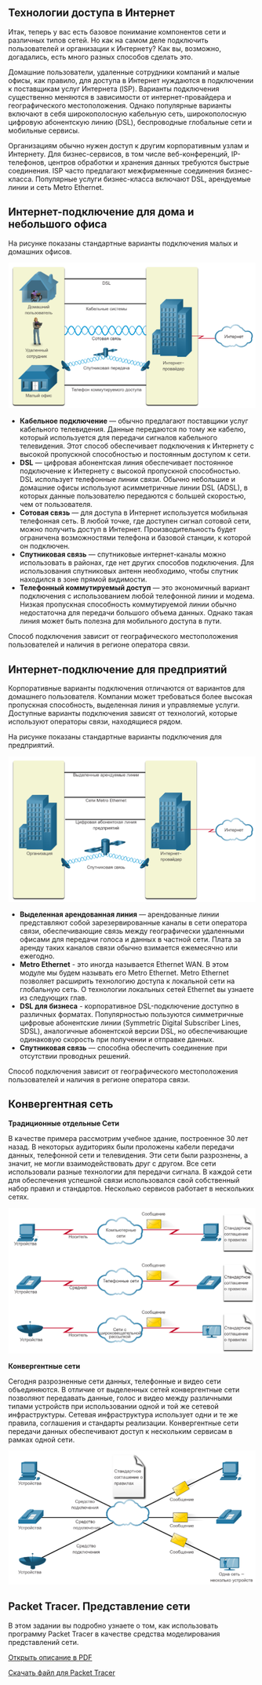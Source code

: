 <!-- verified: agorbachev 03.05.2022 -->

<!-- 1.5.1 -->
## Технологии доступа в Интернет

Итак, теперь у вас есть базовое понимание компонентов сети и различных типов сетей. Но как на самом деле подключить пользователей и организации к Интернету? Как вы, возможно, догадались, есть много разных способов сделать это.

Домашние пользователи, удаленные сотрудники компаний и малые офисы, как правило, для доступа в Интернет нуждаются в подключении к поставщикам услуг Интернета (ISP). Варианты подключения существенно меняются в зависимости от интернет-провайдера и географического местоположения. Однако популярные варианты включают в себя широкополосную кабельную сеть, широкополосную цифровую абонентскую линию (DSL), беспроводные глобальные сети и мобильные сервисы.

Организациям обычно нужен доступ к другим корпоративным узлам и Интернету. Для бизнес-сервисов, в том числе веб-конференций, IP-телефонов, центров обработки и хранения данных требуются быстрые соединения. ISP часто предлагают межфирменные соединения бизнес-класса. Популярные услуги бизнес-класса включают DSL, арендуемые линии и сеть Metro Ethernet.

<!-- 1.5.2 -->
## Интернет-подключение для дома и небольшого офиса

На рисунке показаны стандартные варианты подключения малых и домашних офисов.

![](./assets/1.5.2.png)
<!-- /courses/itn-dl/aeec9260-34fa-11eb-ad9a-f74babed41a6/af1e50c2-34fa-11eb-ad9a-f74babed41a6/assets/2d8f86d2-1c25-11ea-81a0-ffc2c49b96bc.svg -->

* **Кабельное подключение**  — обычно предлагают поставщики услуг кабельного телевидения. Данные передаются по тому же кабелю, который используется для передачи сигналов кабельного телевидения. Этот способ обеспечивает подключения к Интернету с высокой пропускной способностью и постоянным доступом к сети.
* **DSL**  — цифровая абонентская линия обеспечивает постоянное подключение к Интернету с высокой пропускной способностью. DSL использует телефонные линии связи. Обычно небольшие и домашние офисы используют асимметричные линии DSL (ADSL), в которых данные пользователю передаются с большей скоростью, чем от пользователя.
* **Сотовая связь**  — для доступа в Интернет используется мобильная телефонная сеть. В любой точке, где доступен сигнал сотовой сети, можно получить доступ в Интернет. Производительность будет ограничена возможностями телефона и базовой станции, к которой он подключен.
* **Спутниковая связь** — спутниковые интернет-каналы можно использовать в районах, где нет других способов подключения. Для использования спутниковых антенн необходимо, чтобы спутник находился в зоне прямой видимости.
* **Телефонный коммутируемый доступ** — это экономичный вариант подключения с использованием любой телефонной линии и модема. Низкая пропускная способность коммутируемой линии обычно недостаточна для передачи большого объема данных. Однако такая линия может быть полезна для мобильного доступа в пути.

Способ подключения зависит от географического местоположения пользователей и наличия в регионе оператора связи.

<!-- 1.5.3 -->
## Интернет-подключение для предприятий

Корпоративные варианты подключения отличаются от вариантов для домашнего пользователя. Компании может требоваться более высокая пропускная способность, выделенная линия и управляемые услуги. Доступные варианты подключения зависят от технологий, которые используют операторы связи, находящиеся рядом.

На рисунке показаны стандартные варианты подключения для предприятий.

![](./assets/1.5.3.png)
<!-- /courses/itn-dl/aeec9260-34fa-11eb-ad9a-f74babed41a6/af1e50c2-34fa-11eb-ad9a-f74babed41a6/assets/2d8ffc02-1c25-11ea-81a0-ffc2c49b96bc.svg -->

* **Выделенная арендованная линия** — арендованные линии представляют собой зарезервированные каналы в сети оператора связи, обеспечивающие связь между географически удаленными офисами для передачи голоса и данных в частной сети. Плата за аренду таких каналов связи обычно взимается ежемесячно или ежегодно.
* **Metro Ethernet** - это иногда называется Ethernet WAN. В этом модуле мы будем называть его Metro Ethernet. Metro Ethernet позволяет расширить технологию доступа к локальной сети на глобальную сеть. О технологии локальных сетей Ethernet вы узнаете из следующих глав.
* **DSL для бизнеса** - корпоративное DSL-подключение доступно в различных форматах. Популярностью пользуются симметричные цифровые абонентские линии (Symmetric Digital Subscriber Lines, SDSL), аналогичные абонентской версии DSL, но обеспечивающие одинаковую скорость при получении и отправке данных.
* **Спутниковая связь** — способна обеспечить соединение при отсутствии проводных решений.

Способ подключения зависит от географического местоположения пользователей и наличия в регионе оператора связи.

<!-- 1.5.4 -->
## Конвергентная сеть

**Традиционные отдельные Сети**

В качестве примера рассмотрим учебное здание, построенное 30 лет назад. В некоторых аудиториях были проложены кабели передачи данных, телефонной сети и телевидения. Эти сети были разрознены, а значит, не могли взаимодействовать друг с другом. Все сети использовали разные технологии для передачи сигнала. В каждой сети для обеспечения успешной связи использовался свой собственный набор правил и стандартов. Несколько сервисов работает в нескольких сетях.

![](./assets/1.5.4-1.png)
<!-- /courses/itn-dl/aeec9260-34fa-11eb-ad9a-f74babed41a6/af1e50c2-34fa-11eb-ad9a-f74babed41a6/assets/2d909840-1c25-11ea-81a0-ffc2c49b96bc.svg -->

**Конвергентные сети**

Сегодня разрозненные сети данных, телефонные и видео сети объединяются. В отличие от выделенных сетей конвергентные сети позволяют передавать данные, голос и видео между различными типами устройств при использовании одной и той же сетевой инфраструктуры. Сетевая инфраструктура использует одни и те же правила, соглашения и стандарты реализации. Конвергентные сети передачи данных обеспечивают доступ к нескольким сервисам в рамках одной сети.

![](./assets/1.5.4-2.png)
<!-- /courses/itn-dl/aeec9260-34fa-11eb-ad9a-f74babed41a6/af1e50c2-34fa-11eb-ad9a-f74babed41a6/assets/2d913481-1c25-11ea-81a0-ffc2c49b96bc.svg -->

<!-- 1.5.5 -->
## Packet Tracer. Представление сети

В этом задании вы подробно узнаете о том, как использовать программу Packet Tracer в качестве средства моделирования представлений сети.

[Открыть описание в PDF](./assets/1.5.7-packet-tracer---network-representation_ru-RU.pdf)

[Скачать файл для Packet Tracer](./assets/1.5.7-packet-tracer---network-representation_ru-RU.pka)
